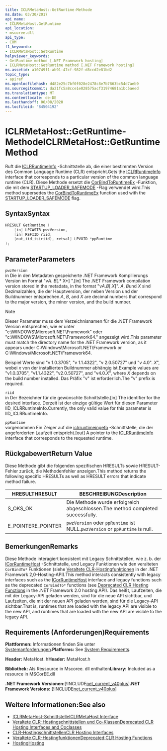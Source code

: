 ```yaml
---
title: ICLRMetaHost::GetRuntime-Methode
ms.date: 03/30/2017
api_name:
- ICLRMetaHost.GetRuntime
api_location:
- mscoree.dll
api_type:
- COM
f1_keywords:
- ICLRMetaHost::GetRuntime
helpviewer_keywords:
- GetRuntime method [.NET Framework hosting]
- ICLRMetaHost::GetRuntime method [.NET Framework hosting]
ms.assetid: a10749f1-ab91-47cf-982f-d8ccd2e81bd2
topic_type:
- apiref
ms.openlocfilehash: d482e25c7bf0f028e2478c8e7b7863bc54d7aeb9
ms.sourcegitcommit: da21fc5a8cce1e028575acf31974681a1bc5aeed
ms.translationtype: MT
ms.contentlocale: de-DE
ms.lasthandoff: 06/08/2020
ms.locfileid: "84504192"
---
```

# <a name="iclrmetahostgetruntime-method"></a><span data-ttu-id="89564-102">ICLRMetaHost::GetRuntime-Methode</span><span class="sxs-lookup"><span data-stu-id="89564-102">ICLRMetaHost::GetRuntime Method</span></span>
<span data-ttu-id="89564-103">Ruft die [ICLRRuntimeInfo](iclrruntimeinfo-interface.md) -Schnittstelle ab, die einer bestimmten Version des Common Language Runtime (CLR) entspricht.</span><span class="sxs-lookup"><span data-stu-id="89564-103">Gets the [ICLRRuntimeInfo](iclrruntimeinfo-interface.md) interface that corresponds to a particular version of the common language runtime (CLR).</span></span> <span data-ttu-id="89564-104">Diese Methode ersetzt die [CorBindToRuntimeEx](corbindtoruntimeex-function.md) -Funktion, die mit dem [STARTUP_LOADER_SAFEMODE](startup-flags-enumeration.md) -Flag verwendet wird.</span><span class="sxs-lookup"><span data-stu-id="89564-104">This method supersedes the [CorBindToRuntimeEx](corbindtoruntimeex-function.md) function used with the [STARTUP_LOADER_SAFEMODE](startup-flags-enumeration.md) flag.</span></span>  
  
## <a name="syntax"></a><span data-ttu-id="89564-105">Syntax</span><span class="sxs-lookup"><span data-stu-id="89564-105">Syntax</span></span>  
  
```cpp  
HRESULT GetRuntime (  
    [in] LPCWSTR pwzVersion,  
    [in] REFIID riid,  
    [out,iid_is(riid), retval] LPVOID *ppRuntime  
);  
```  
  
## <a name="parameters"></a><span data-ttu-id="89564-106">Parameter</span><span class="sxs-lookup"><span data-stu-id="89564-106">Parameters</span></span>  
 `pwzVersion`  
 <span data-ttu-id="89564-107">in Die in den Metadaten gespeicherte .NET Framework Kompilierungs Version im Format "v*A*. *B*[.\* X\*] ".</span><span class="sxs-lookup"><span data-stu-id="89564-107">[in] The .NET Framework compilation version stored in the metadata, in the format "v*A*.*B*[.*X*]".</span></span> <span data-ttu-id="89564-108">*A*, *B*und *X* sind Dezimalzahlen, die der Hauptversion, der neben Version und der Buildnummer entsprechen.</span><span class="sxs-lookup"><span data-stu-id="89564-108">*A*, *B*, and *X* are decimal numbers that correspond to the major version, the minor version, and the build number.</span></span>  
  
> [!NOTE]
> <span data-ttu-id="89564-109">Dieser Parameter muss dem Verzeichnisnamen für die .NET Framework Version entsprechen, wie er unter "c:\WINDOWS\Microsoft.NET\Framework" oder "c:\WINDOWS\Microsoft.NET\Framework64." angezeigt wird.</span><span class="sxs-lookup"><span data-stu-id="89564-109">This parameter must match the directory name for the .NET Framework version, as it appears under C:\Windows\Microsoft.NET\Framework or C:\Windows\Microsoft.NET\Framework64.</span></span>  
  
 <span data-ttu-id="89564-110">Beispiel Werte sind "v 1.0.3705", "v 1.1.4322", "v 2.0.50727" und "v 4.0". *X*", wobei *x* von der installierten Buildnummer abhängig ist.</span><span class="sxs-lookup"><span data-stu-id="89564-110">Example values are "v1.0.3705", "v1.1.4322", "v2.0.50727", and "v4.0.*X*", where *X* depends on the build number installed.</span></span> <span data-ttu-id="89564-111">Das Präfix "v" ist erforderlich.</span><span class="sxs-lookup"><span data-stu-id="89564-111">The "v" prefix is required.</span></span>  
  
 `riid`  
 <span data-ttu-id="89564-112">in Der Bezeichner für die gewünschte Schnittstelle.</span><span class="sxs-lookup"><span data-stu-id="89564-112">[in] The identifier for the desired interface.</span></span> <span data-ttu-id="89564-113">Derzeit ist der einzige gültige Wert für diesen Parameter IID_ICLRRuntimeInfo.</span><span class="sxs-lookup"><span data-stu-id="89564-113">Currently, the only valid value for this parameter is IID_ICLRRuntimeInfo.</span></span>  
  
 `ppRuntime`  
 <span data-ttu-id="89564-114">vorgenommen Ein Zeiger auf die [iclrruntimeingefo](iclrruntimeinfo-interface.md) -Schnittstelle, die der angeforderten Laufzeit entspricht.</span><span class="sxs-lookup"><span data-stu-id="89564-114">[out] A pointer to the [ICLRRuntimeInfo](iclrruntimeinfo-interface.md) interface that corresponds to the requested runtime.</span></span>  
  
## <a name="return-value"></a><span data-ttu-id="89564-115">Rückgabewert</span><span class="sxs-lookup"><span data-stu-id="89564-115">Return Value</span></span>  
 <span data-ttu-id="89564-116">Diese Methode gibt die folgenden spezifischen HRESULTs sowie HRESULT-Fehler zurück, die Methodenfehler anzeigen.</span><span class="sxs-lookup"><span data-stu-id="89564-116">This method returns the following specific HRESULTs as well as HRESULT errors that indicate method failure.</span></span>  
  
|<span data-ttu-id="89564-117">HRESULT</span><span class="sxs-lookup"><span data-stu-id="89564-117">HRESULT</span></span>|<span data-ttu-id="89564-118">BESCHREIBUNG</span><span class="sxs-lookup"><span data-stu-id="89564-118">Description</span></span>|  
|-------------|-----------------|  
|<span data-ttu-id="89564-119">S_OK</span><span class="sxs-lookup"><span data-stu-id="89564-119">S_OK</span></span>|<span data-ttu-id="89564-120">Die Methode wurde erfolgreich abgeschlossen.</span><span class="sxs-lookup"><span data-stu-id="89564-120">The method completed successfully.</span></span>|  
|<span data-ttu-id="89564-121">E_POINTER</span><span class="sxs-lookup"><span data-stu-id="89564-121">E_POINTER</span></span>|<span data-ttu-id="89564-122">`pwzVersion` oder `ppRuntime` ist NULL.</span><span class="sxs-lookup"><span data-stu-id="89564-122">`pwzVersion` or `ppRuntime` is null.</span></span>|  
  
## <a name="remarks"></a><span data-ttu-id="89564-123">Bemerkungen</span><span class="sxs-lookup"><span data-stu-id="89564-123">Remarks</span></span>  
 <span data-ttu-id="89564-124">Diese Methode interagiert konsistent mit Legacy Schnittstellen, wie z. b. der [ICorRuntimeHost](icorruntimehost-interface.md) -Schnittstelle, und Legacy Funktionen wie den veralteten `CorBindTo*` Funktionen (siehe [Veraltete CLR-Hostingfunktionen](deprecated-clr-hosting-functions.md) in der .NET Framework 2,0-Hosting-API).</span><span class="sxs-lookup"><span data-stu-id="89564-124">This method interacts consistently with legacy interfaces such as the [ICorRuntimeHost](icorruntimehost-interface.md) interface and legacy functions such as the deprecated `CorBindTo*` functions (see [Deprecated CLR Hosting Functions](deprecated-clr-hosting-functions.md) in the .NET Framework 2.0 hosting API).</span></span> <span data-ttu-id="89564-125">Das heißt, Laufzeiten, die mit der Legacy-API geladen werden, sind für die neue API sichtbar, und Laufzeiten, die mit der neuen API geladen werden, sind für die Legacy-API sichtbar.</span><span class="sxs-lookup"><span data-stu-id="89564-125">That is, runtimes that are loaded with the legacy API are visible to the new API, and runtimes that are loaded with the new API are visible to the legacy API.</span></span>  
  
## <a name="requirements"></a><span data-ttu-id="89564-126">Requirements (Anforderungen)</span><span class="sxs-lookup"><span data-stu-id="89564-126">Requirements</span></span>  
 <span data-ttu-id="89564-127">**Plattformen:** Informationen finden Sie unter [Systemanforderungen](../../get-started/system-requirements.md).</span><span class="sxs-lookup"><span data-stu-id="89564-127">**Platforms:** See [System Requirements](../../get-started/system-requirements.md).</span></span>  
  
 <span data-ttu-id="89564-128">**Header:** MetaHost. h</span><span class="sxs-lookup"><span data-stu-id="89564-128">**Header:** MetaHost.h</span></span>  
  
 <span data-ttu-id="89564-129">**Bibliothek:** Als Ressource in Mscoree. dll enthalten</span><span class="sxs-lookup"><span data-stu-id="89564-129">**Library:** Included as a resource in MSCorEE.dll</span></span>  
  
 <span data-ttu-id="89564-130">**.NET Framework Versionen:**[!INCLUDE[net_current_v40plus](../../../../includes/net-current-v40plus-md.md)]</span><span class="sxs-lookup"><span data-stu-id="89564-130">**.NET Framework Versions:** [!INCLUDE[net_current_v40plus](../../../../includes/net-current-v40plus-md.md)]</span></span>  
  
## <a name="see-also"></a><span data-ttu-id="89564-131">Weitere Informationen:</span><span class="sxs-lookup"><span data-stu-id="89564-131">See also</span></span>

- [<span data-ttu-id="89564-132">ICLRMetaHost-Schnittstelle</span><span class="sxs-lookup"><span data-stu-id="89564-132">ICLRMetaHost Interface</span></span>](iclrmetahost-interface.md)
- [<span data-ttu-id="89564-133">Veraltete CLR-Hostingschnittstellen und Co-Klassen</span><span class="sxs-lookup"><span data-stu-id="89564-133">Deprecated CLR Hosting Interfaces and Coclasses</span></span>](deprecated-clr-hosting-interfaces-and-coclasses.md)
- [<span data-ttu-id="89564-134">CLR-Hostingschnittstellen</span><span class="sxs-lookup"><span data-stu-id="89564-134">CLR Hosting Interfaces</span></span>](clr-hosting-interfaces.md)
- [<span data-ttu-id="89564-135">Veraltete CLR-Hostingfunktionen</span><span class="sxs-lookup"><span data-stu-id="89564-135">Deprecated CLR Hosting Functions</span></span>](deprecated-clr-hosting-functions.md)
- [<span data-ttu-id="89564-136">Hosting</span><span class="sxs-lookup"><span data-stu-id="89564-136">Hosting</span></span>](index.md)
